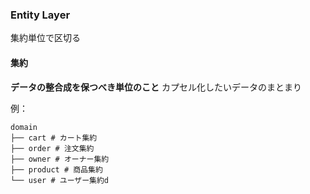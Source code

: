 ### Entity Layer

集約単位で区切る

#### 集約

**データの整合成を保つべき単位のこと**
カプセル化したいデータのまとまり

例：

```
domain
├── cart # カート集約
├── order # 注文集約
├── owner # オーナー集約
├── product # 商品集約
└── user # ユーザー集約d
```
